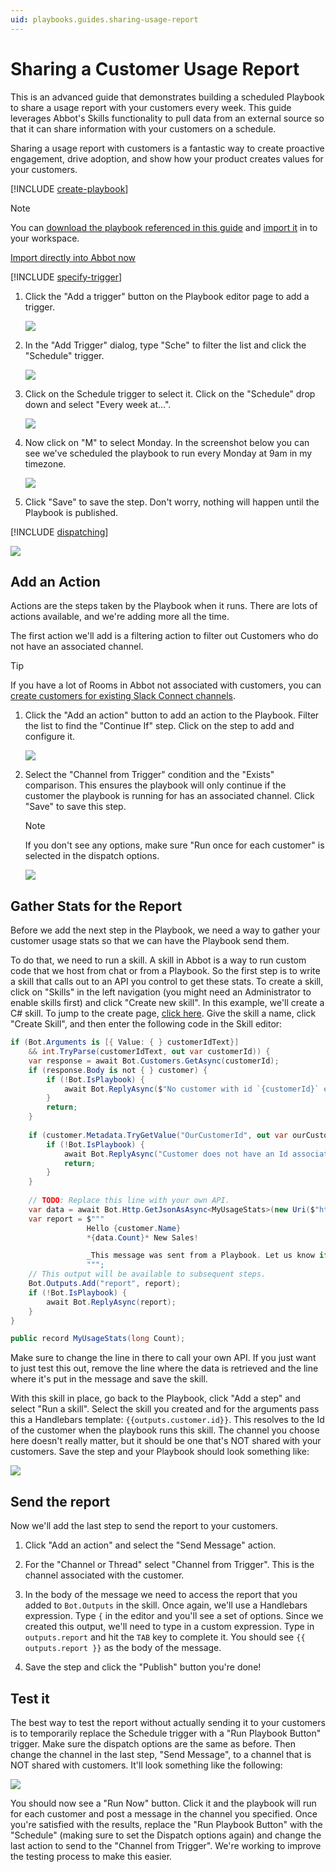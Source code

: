 ```yaml
---
uid: playbooks.guides.sharing-usage-report
---
```


# Sharing a Customer Usage Report

This is an advanced guide that demonstrates building a scheduled Playbook to share a usage report with your customers every week. This guide leverages Abbot's Skills functionality to pull data from an external source so that it can share information with your customers on a schedule.

Sharing a usage report with customers is a fantastic way to create proactive engagement, drive adoption, and show how your product creates values for your customers.

[!INCLUDE [create-playbook](../../../includes/create-playbook.md)]

> [!NOTE]
> You can <a href="/public/playbooks/playbook.customer-usage-report.json" download>download the playbook referenced in this guide</a> and [import it](xref:playbooks.import) in to your workspace.
> <div><a class="btn btn-secondary" href="https://app.ab.bot/playbooks/import#Input.Name=Customer%20Usage%20Report&Input.Description=Send%20a%20weekly%20usage%20report%20to%20every%20subscribed%20customer.&Input.DefinitionUrl=https://docs.ab.bot/public/playbooks/playbook.customer-usage-report.json" target="_blank"><i class="bi bi-cloud-upload"></i> Import directly into Abbot now</a></div>

[!INCLUDE [specify-trigger](../../../includes/specify-trigger.md)]

1. Click the "Add a trigger" button on the Playbook editor page to add a trigger.

    <img src="/public/images/articles/quick-start.playbooks/add-trigger-button.png">

2. In the "Add Trigger" dialog, type "Sche" to filter the list and click the "Schedule" trigger.

    <img src="/public/images/articles/playbooks.guides.sharing-usage-report/add-trigger-panel.png">

3. Click on the Schedule trigger to select it. Click on the "Schedule" drop down and select "Every week at…".

   <img src="/public/images/articles/playbooks.guides.sharing-usage-report/configure-schedule.png">

4. Now click on "M" to select Monday. In the screenshot below you can see we've scheduled the playbook to run every Monday at 9am in my timezone.

    <img src="/public/images/articles/playbooks.guides.sharing-usage-report/configure-schedule-day.png">

5. Click "Save" to save the step. Don't worry, nothing will happen until the Playbook is published.

[!INCLUDE [dispatching](../../../includes/dispatching.md)]

<img src="/public/images/articles/playbooks.guides.sharing-usage-report/dispatching.png">

## Add an Action

Actions are the steps taken by the Playbook when it runs. There are lots of actions available, and we're adding more all the time.

The first action we'll add is a filtering action to filter out Customers who do not have an associated channel.

> [!TIP]
> If you have a lot of Rooms in Abbot not associated with customers, you can [create customers for existing Slack Connect channels](xref:customers.bulk-create).

1. Click the "Add an action" button to add an action to the Playbook. Filter the list to find the "Continue If" step. Click on the step to add and configure it.

    <img src="/public/images/articles/playbooks.guides.sharing-usage-report/continue-if-step.png">

2. Select the "Channel from Trigger" condition and the "Exists" comparison. This ensures the playbook will only continue if the customer the playbook is running for has an associated channel. Click "Save" to save this step.

    > [!NOTE]
    > If you don't see any options, make sure "Run once for each customer" is selected in the dispatch options.

    <img src="/public/images/articles/playbooks.guides.sharing-usage-report/playbook-with-two-steps.png">

## Gather Stats for the Report

Before we add the next step in the Playbook, we need a way to gather your customer usage stats so that we can have the Playbook send them.

To do that, we need to run a skill. A skill in Abbot is a way to run custom code that we host from chat or from a Playbook. So the first step is to write a skill that calls out to an API you control to get these stats. To create a skill, click on "Skills" in the left navigation (you might need an Administrator to enable skills first) and click "Create new skill". In this example, we'll create a C# skill. To jump to the create page, [click here](https://app.ab.bot/skills/create/csharp). Give the skill a name, click "Create Skill", and then enter the following code in the Skill editor:

```csharp
if (Bot.Arguments is [{ Value: { } customerIdText}]
    && int.TryParse(customerIdText, out var customerId)) {
    var response = await Bot.Customers.GetAsync(customerId);
    if (response.Body is not { } customer) {
        if (!Bot.IsPlaybook) {
            await Bot.ReplyAsync($"No customer with id `{customerId}` exists.");
        }
        return;
    }
    
    if (customer.Metadata.TryGetValue("OurCustomerId", out var ourCustomerId)) {
        if (!Bot.IsPlaybook) {
            await Bot.ReplyAsync("Customer does not have an Id associated with usage stats in our system.");
            return;
        }
    }
    
    // TODO: Replace this line with your own API.
    var data = await Bot.Http.GetJsonAsAsync<MyUsageStats>(new Uri($"https://example.com/?customer={ourCustomerId}"));
    var report = $"""
                 Hello {customer.Name}
                 *{data.Count}* New Sales!

                 _This message was sent from a Playbook. Let us know if you’d like to opt out!_
                 """;
    // This output will be available to subsequent steps.
    Bot.Outputs.Add("report", report);
    if (!Bot.IsPlaybook) {
        await Bot.ReplyAsync(report);
    }
}

public record MyUsageStats(long Count);
```

Make sure to change the line in there to call your own API. If you just want to just test this out, remove the line where the data is retrieved and the line where it's put in the message and save the skill.

With this skill in place, go back to the Playbook, click "Add a step" and select "Run a skill". Select the skill you created and for the arguments pass this a Handlebars template: `{{outputs.customer.id}}`. This resolves to the Id of the customer when the playbook runs this skill. The channel you choose here doesn't really matter, but it should be one that's NOT shared with your customers. Save the step and your Playbook should look something like:

<img src="/public/images/articles/playbooks.guides.sharing-usage-report/run-skill-step.png">

## Send the report

Now we'll add the last step to send the report to your customers.

1. Click "Add an action" and select the "Send Message" action.

2. For the "Channel or Thread" select "Channel from Trigger". This is the channel associated with the customer.

3. In the body of the message we need to access the report that you added to `Bot.Outputs` in the skill. Once again, we'll use a Handlebars expression. Type `{` in the editor and you'll see a set of options. Since we created this output, we'll need to type in a custom expression. Type in `outputs.report` and hit the `TAB` key to complete it. You should see `{{ outputs.report }}` as the body of the message.

4. Save the step and click the "Publish" button you're done!

## Test it

The best way to test the report without actually sending it to your customers is to temporarily replace the Schedule trigger with a "Run Playbook Button" trigger. Make sure the dispatch options are the same as before. Then change the channel in the last step, "Send Message", to a channel that is NOT shared with customers. It'll look something like the following:

<img src="/public/images/articles/playbooks.guides.sharing-usage-report/manual-trigger.png">

You should now see a "Run Now" button. Click it and the playbook will run for each customer and post a message in the channel you specified. Once you're satisfied with the results, replace the "Run Playbook Button" with the "Schedule" (making sure to set the Dispatch options again) and change the last action to send to the "Channel from Trigger". We're working to improve the testing process to make this easier.
